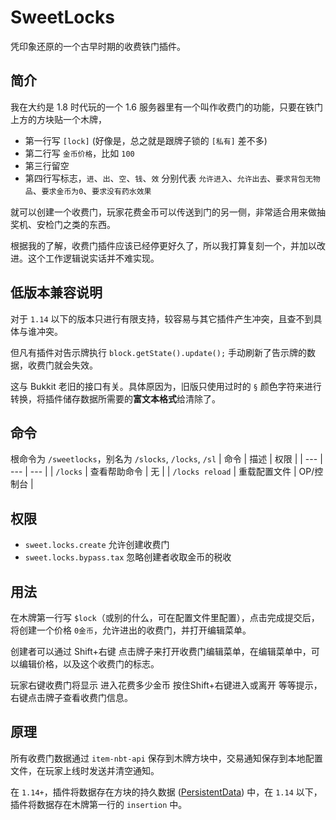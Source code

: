 # SweetLocks

凭印象还原的一个古早时期的收费铁门插件。

## 简介

我在大约是 1.8 时代玩的一个 1.6 服务器里有一个叫作收费门的功能，只要在铁门上方的方块贴一个木牌，
+ 第一行写 `[lock]` (好像是，总之就是跟牌子锁的 `[私有]` 差不多)
+ 第二行写 `金币价格`，比如 `100`
+ 第三行留空
+ 第四行写标志，`进`、`出`、`空`、`钱`、`效` 分别代表 `允许进入`、`允许出去`、`要求背包无物品`、`要求金币为0`、`要求没有药水效果`

就可以创建一个收费门，玩家花费金币可以传送到门的另一侧，非常适合用来做抽奖机、安检门之类的东西。

根据我的了解，收费门插件应该已经停更好久了，所以我打算复刻一个，并加以改进。这个工作逻辑说实话并不难实现。

## 低版本兼容说明

对于 `1.14` 以下的版本只进行有限支持，较容易与其它插件产生冲突，且查不到具体与谁冲突。

但凡有插件对告示牌执行 `block.getState().update();` 手动刷新了告示牌的数据，收费门就会失效。

这与 Bukkit 老旧的接口有关。具体原因为，旧版只使用过时的 `§` 颜色字符来进行转换，将插件储存数据所需要的**富文本格式**给清除了。

## 命令

根命令为 `/sweetlocks`，别名为 `/slocks`, `/locks`, `/sl`
| 命令 | 描述 | 权限 |
| --- | --- | --- |
| `/locks` | 查看帮助命令 | 无 |
| `/locks reload` | 重载配置文件 | OP/控制台 |

## 权限

+ `sweet.locks.create` 允许创建收费门
+ `sweet.locks.bypass.tax` 忽略创建者收取金币的税收

## 用法

在木牌第一行写 `$lock`（或别的什么，可在配置文件里配置），点击完成提交后，将创建一个价格 `0金币`，允许进出的收费门，并打开编辑菜单。

创建者可以通过 Shift+右键 点击牌子来打开收费门编辑菜单，在编辑菜单中，可以编辑价格，以及这个收费门的标志。

玩家右键收费门将显示 进入花费多少金币 按住Shift+右键进入或离开 等等提示，右键点击牌子查看收费门信息。

## 原理

所有收费门数据通过 `item-nbt-api` 保存到木牌方块中，交易通知保存到本地配置文件，在玩家上线时发送并清空通知。

在 `1.14+`，插件将数据存在方块的持久数据 ([PersistentData](https://javadoc.mcio.dev/spigot/1.14/org/bukkit/persistence/PersistentDataContainer.html)) 中，在 `1.14` 以下，插件将数据存在木牌第一行的 `insertion` 中。
